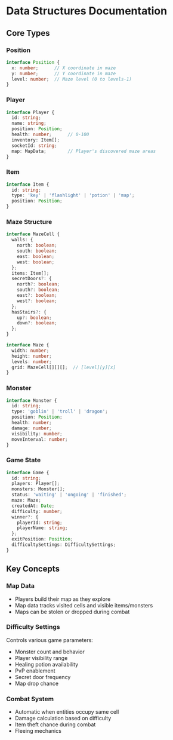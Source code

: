 # Data Structures Documentation

## Core Types

### Position
```typescript
interface Position {
  x: number;      // X coordinate in maze
  y: number;      // Y coordinate in maze
  level: number;  // Maze level (0 to levels-1)
}
```

### Player
```typescript
interface Player {
  id: string;
  name: string;
  position: Position;
  health: number;      // 0-100
  inventory: Item[];
  socketId: string;
  map: MapData;        // Player's discovered maze areas
}
```

### Item
```typescript
interface Item {
  id: string;
  type: 'key' | 'flashlight' | 'potion' | 'map';
  position: Position;
}
```

### Maze Structure
```typescript
interface MazeCell {
  walls: {
    north: boolean;
    south: boolean;
    east: boolean;
    west: boolean;
  };
  items: Item[];
  secretDoors?: {
    north?: boolean;
    south?: boolean;
    east?: boolean;
    west?: boolean;
  };
  hasStairs?: {
    up?: boolean;
    down?: boolean;
  };
}

interface Maze {
  width: number;
  height: number;
  levels: number;
  grid: MazeCell[][][];  // [level][y][x]
}
```

### Monster
```typescript
interface Monster {
  id: string;
  type: 'goblin' | 'troll' | 'dragon';
  position: Position;
  health: number;
  damage: number;
  visibility: number;
  moveInterval: number;
}
```

### Game State
```typescript
interface Game {
  id: string;
  players: Player[];
  monsters: Monster[];
  status: 'waiting' | 'ongoing' | 'finished';
  maze: Maze;
  createdAt: Date;
  difficulty: number;
  winner?: {
    playerId: string;
    playerName: string;
  };
  exitPosition: Position;
  difficultySettings: DifficultySettings;
}
```

## Key Concepts

### Map Data
- Players build their map as they explore
- Map data tracks visited cells and visible items/monsters
- Maps can be stolen or dropped during combat

### Difficulty Settings
Controls various game parameters:
- Monster count and behavior
- Player visibility range
- Healing potion availability
- PvP enablement
- Secret door frequency
- Map drop chance

### Combat System
- Automatic when entities occupy same cell
- Damage calculation based on difficulty
- Item theft chance during combat
- Fleeing mechanics
